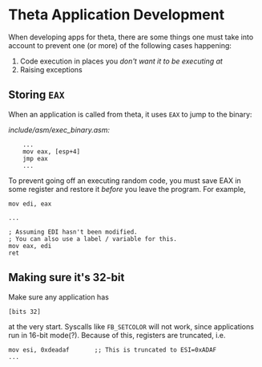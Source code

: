 # Theta Application Development
When developing apps for theta, there are some things one must take into
account to prevent one (or more) of the following cases happening:
1. Code execution in places you *don't want it to be executing at*
2. Raising exceptions

## Storing `EAX` 
When an application is called from theta, it uses `EAX` to jump to the
binary:

*include/asm/exec_binary.asm:*
```x86asm
    ...
    mov eax, [esp+4]
    jmp eax
    ...
```

To prevent going off an executing random code, you must save EAX in
some register and restore it *before* you leave the program. For
example,

```x86asm
mov edi, eax

...

; Assuming EDI hasn't been modified.
; You can also use a label / variable for this.
mov eax, edi
ret
```

## Making sure it's 32-bit
Make sure any application has
```x86asm
[bits 32]
```

at the very start. Syscalls like `FB_SETCOLOR` will not work, since applications
run in 16-bit mode(?). Because of this, registers are truncated, i.e.
```x86asm
mov esi, 0xdeadaf       ;; This is truncated to ESI=0xADAF
...
```